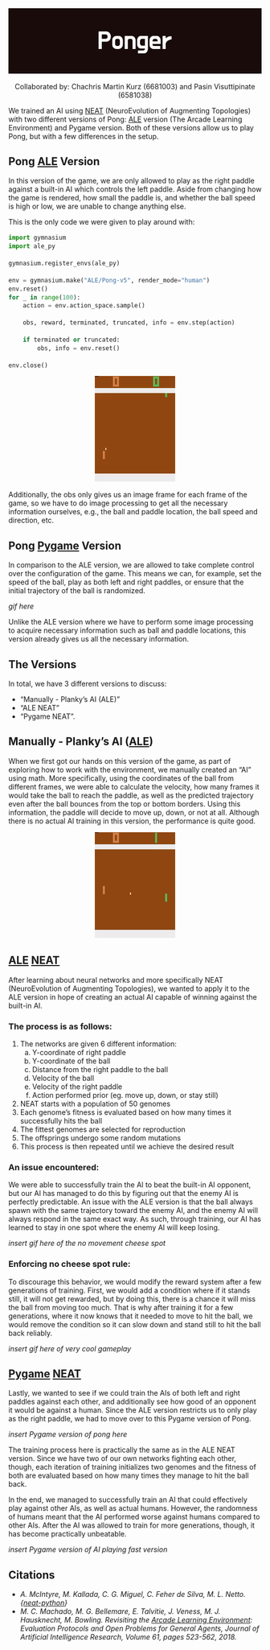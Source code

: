 
<center>
<img src="Imgs/Ponger.png">
</center>
<center><p style="font-size: 14px;">Collaborated by: Chachris Martin Kurz (6681003) and Pasin Visuttipinate (6581038)</p></center>

We trained an AI using [NEAT](https://github.com/CodeReclaimers/neat-python/tree/master) (NeuroEvolution of Augmenting Topologies) with two different versions of Pong: [ALE](https://github.com/Farama-Foundation/Arcade-Learning-Environment) version (The Arcade Learning Environment) and Pygame version. Both of these versions allow us to play Pong, but with a few differences in the setup. 

## Pong [ALE](https://github.com/Farama-Foundation/Arcade-Learning-Environment) Version
In this version of the game, we are only allowed to play as the right paddle against a built-in AI which controls the left paddle. Aside from changing how the game is rendered, how small the paddle is, and whether the ball speed is high or low, we are unable to change anything else. 


This is the only code we were given to play around with:
```Python
import gymnasium
import ale_py

gymnasium.register_envs(ale_py)

env = gymnasium.make("ALE/Pong-v5", render_mode="human")
env.reset()
for _ in range(100):
    action = env.action_space.sample()

    obs, reward, terminated, truncated, info = env.step(action)

    if terminated or truncated:
        obs, info = env.reset()

env.close()
```

<center>
<img src="Imgs/ALE.gif">
</center>

Additionally, the obs only gives us an image frame for each frame of the game, so we have to do image processing to get all the necessary information ourselves, e.g., the ball and paddle location, the ball speed and direction, etc.

## Pong [Pygame](https://github.com/pygame/pygame) Version
In comparison to the ALE version, we are allowed to take complete control over the configuration of the game. This means we can, for example, set the speed of the ball, play as both left and right paddles, or ensure that the initial trajectory of the ball is randomized.

*gif here*

Unlike the ALE version where we have to perform some image processing to acquire necessary information such as ball and paddle locations, this version already gives us all the necessary information.

## The Versions

In total, we have 3 different versions to discuss: 
- “Manually - Planky’s AI (ALE)”
- “ALE NEAT”
- “Pygame NEAT”.


## Manually - Planky’s AI ([ALE](https://github.com/Farama-Foundation/Arcade-Learning-Environment))

When we first got our hands on this version of the game, as part of exploring how to work with the environment, we manually created an “AI” using math. More specifically, using the coordinates of the ball from different frames, we were able to calculate the velocity, how many frames it would take the ball to reach the paddle, as well as the predicted trajectory even after the ball bounces from the top or bottom borders. Using this information, the paddle will decide to move up, down, or not at all. Although there is no actual AI training in this version, the performance is quite good.

<center>
<img src="Imgs/Manual.gif">
</center>

## [ALE](https://github.com/Farama-Foundation/Arcade-Learning-Environment) [NEAT](https://github.com/CodeReclaimers/neat-python/tree/master)

After learning about neural networks and more specifically NEAT (NeuroEvolution of Augmenting Topologies), we wanted to apply it to the ALE version in hope of creating an actual AI capable of winning against the built-in AI.

### The process is as follows:
<ol>
    <li>The networks are given 6 different information:
        <ol type="a">
            <li>Y-coordinate of right paddle</li>
            <li>Y-coordinate of the ball</li>
            <li>Distance from the right paddle to the ball</li>
            <li>Velocity of the ball</li>
            <li>Velocity of the right paddle</li>
            <li>Action performed prior (eg. move up, down, or stay still)</li>
        </ol
    </li>
    <li>NEAT starts with a population of 50 genomes</li>
    <li>Each genome’s fitness is evaluated based on how many times it successfully hits the ball</li>
    <li>The fittest genomes are selected for reproduction</li>
    <li>The offsprings undergo some random mutations</li>
    <li>This process is then repeated until we achieve the desired result</li>
</ol>

### An issue encountered:

We were able to successfully train the AI to beat the built-in AI opponent, but our AI has managed to do this by figuring out that the enemy AI is perfectly predictable. An issue with the ALE version is that the ball always spawn with the same trajectory toward the enemy AI, and the enemy AI will always respond in the same exact way. As such, through training, our AI has learned to stay in one spot where the enemy AI will keep losing. 

*insert gif here of the no movement cheese spot*

### Enforcing no cheese spot rule:

To discourage this behavior, we would modify the reward system after a few generations of training. First, we would add a condition where if it stands still, it will not get rewarded, but by doing this, there is a chance it will miss the ball from moving too much. That is why after training it for a few generations, where it now knows that it needed to move to hit the ball, we would remove the condition so it can slow down and stand still to hit the ball back reliably.

*insert gif here of very cool gameplay*

## [Pygame](https://github.com/pygame/pygame) [NEAT](https://github.com/CodeReclaimers/neat-python/tree/master)

Lastly, we wanted to see if we could train the AIs of both left and right paddles against each other, and additionally see how good of an opponent it would be against a human. Since the ALE version restricts us to only play as the right paddle, we had to move over to this Pygame version of Pong. 

*insert Pygame version of pong here*

The training process here is practically the same as in the ALE NEAT version. Since we have two of our own networks fighting each other, though, each iteration of training initializes two genomes and the fitness of both are evaluated based on how many times they manage to hit the ball back. 

In the end, we managed to successfully train an AI that could effectively play against other AIs, as well as actual humans. However, the randomness of humans meant that the AI performed worse against humans compared to other AIs. After the AI was allowed to train for more generations, though, it has become practically unbeatable. 

*insert Pygame version of AI playing fast version*

## Citations
- *A. McIntyre, M. Kallada, C. G. Miguel, C. Feher de Silva, M. L. Netto. {[neat-python](https://github.com/CodeReclaimers/neat-python/tree/master)}*
- *M. C. Machado, M. G. Bellemare, E. Talvitie, J. Veness, M. J. Hausknecht, M. Bowling. Revisiting the [Arcade Learning Environment](https://github.com/Farama-Foundation/Arcade-Learning-Environment): Evaluation Protocols and Open Problems for General Agents, Journal of Artificial Intelligence Research, Volume 61, pages 523-562, 2018.*
